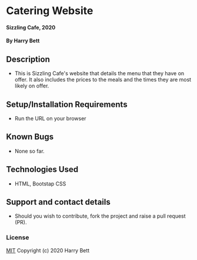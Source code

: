 # Catering Website
#### Sizzling Cafe, 2020  
#### By Harry Bett
## Description
* This is Sizzling Cafe's website that details the menu that they have on offer. It also includes the prices to the meals and the times they are most likely on offer.
## Setup/Installation Requirements
* Run the URL on your browser
## Known Bugs
* None so far.
## Technologies Used
* HTML, Bootstap CSS
## Support and contact details
* Should you wish to contribute, fork the project and raise a pull request (PR).
### License
[MIT](https://choosealicense.com/licenses/mit/)
Copyright (c) 2020 Harry Bett
